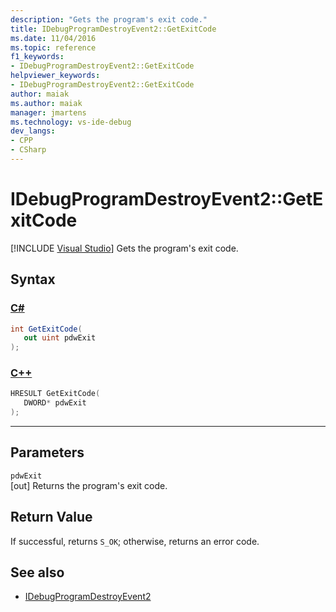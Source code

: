 ```yaml
---
description: "Gets the program's exit code."
title: IDebugProgramDestroyEvent2::GetExitCode
ms.date: 11/04/2016
ms.topic: reference
f1_keywords:
- IDebugProgramDestroyEvent2::GetExitCode
helpviewer_keywords:
- IDebugProgramDestroyEvent2::GetExitCode
author: maiak
ms.author: maiak
manager: jmartens
ms.technology: vs-ide-debug
dev_langs:
- CPP
- CSharp
---
```

# IDebugProgramDestroyEvent2::GetExitCode

 [!INCLUDE [Visual Studio](~/includes/applies-to-version/vs-windows-only.md)]
Gets the program's exit code.

## Syntax

### [C#](#tab/csharp)
```csharp
int GetExitCode( 
   out uint pdwExit
);
```
### [C++](#tab/cpp)
```cpp
HRESULT GetExitCode( 
   DWORD* pdwExit
);
```
---

## Parameters
`pdwExit`\
[out] Returns the program's exit code.

## Return Value
 If successful, returns `S_OK`; otherwise, returns an error code.

## See also
- [IDebugProgramDestroyEvent2](../../../extensibility/debugger/reference/idebugprogramdestroyevent2.md)
